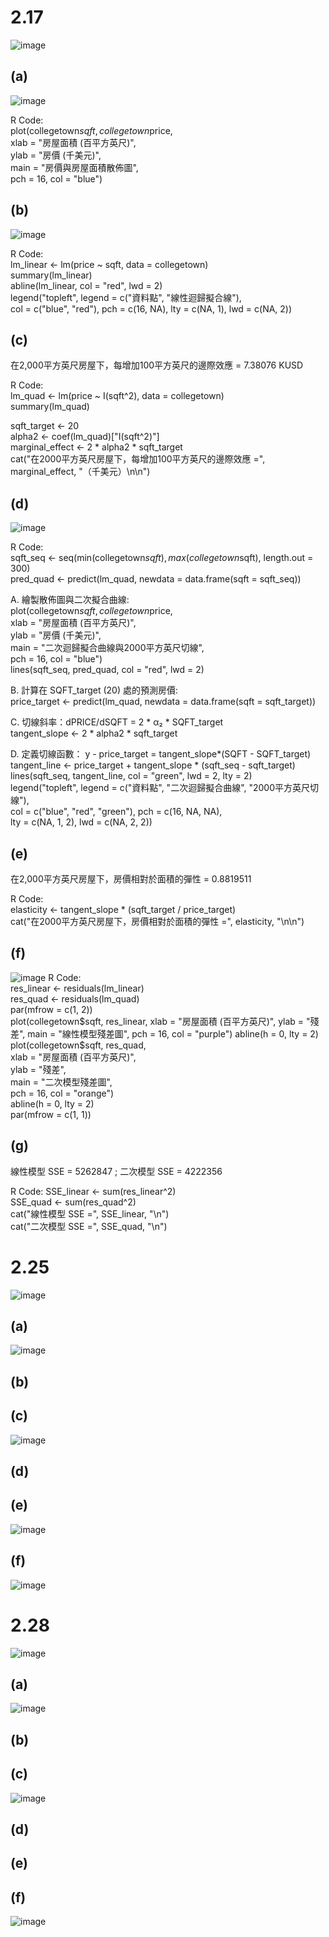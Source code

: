 # 2.17
![image](https://github.com/user-attachments/assets/7999626c-b693-46c1-b5ef-829b2736a402)
## (a)
![image](https://github.com/user-attachments/assets/4c4d50a7-ee20-4e17-b790-2ea00eff026b)

R Code:  
plot(collegetown$sqft, collegetown$price,  
     xlab = "房屋面積 (百平方英尺)",  
     ylab = "房價 (千美元)",  
     main = "房價與房屋面積散佈圖",  
     pch = 16, col = "blue")  

## (b)
![image](https://github.com/user-attachments/assets/787bfc43-db0c-4c74-b5c8-745655a535ea)

R Code:  
lm_linear <- lm(price ~ sqft, data = collegetown)  
summary(lm_linear)  
abline(lm_linear, col = "red", lwd = 2)  
legend("topleft", legend = c("資料點", "線性迴歸擬合線"),  
       col = c("blue", "red"), pch = c(16, NA), lty = c(NA, 1), lwd = c(NA, 2))  

## (c)
在2,000平方英尺房屋下，每增加100平方英尺的邊際效應 = 7.38076 KUSD  

R Code:  
lm_quad <- lm(price ~ I(sqft^2), data = collegetown)  
summary(lm_quad)  

sqft_target <- 20  
alpha2 <- coef(lm_quad)["I(sqft^2)"]  
marginal_effect <- 2 * alpha2 * sqft_target  
cat("在2000平方英尺房屋下，每增加100平方英尺的邊際效應 =",  
    marginal_effect, "（千美元）\n\n")  

## (d)
![image](https://github.com/user-attachments/assets/f51ed58f-323c-40d4-aa1d-966338d32b7a)

R Code:  
sqft_seq <- seq(min(collegetown$sqft), max(collegetown$sqft), length.out = 300)  
pred_quad <- predict(lm_quad, newdata = data.frame(sqft = sqft_seq))  

A. 繪製散佈圖與二次擬合曲線:  
plot(collegetown$sqft, collegetown$price,  
     xlab = "房屋面積 (百平方英尺)",  
     ylab = "房價 (千美元)",  
     main = "二次迴歸擬合曲線與2000平方英尺切線",  
     pch = 16, col = "blue")  
lines(sqft_seq, pred_quad, col = "red", lwd = 2)  

B. 計算在 SQFT_target (20) 處的預測房價:  
price_target <- predict(lm_quad, newdata = data.frame(sqft = sqft_target))  

C. 切線斜率：dPRICE/dSQFT = 2 * α₂ * SQFT_target  
tangent_slope <- 2 * alpha2 * sqft_target  

D. 定義切線函數： y - price_target = tangent_slope*(SQFT - SQFT_target)  
tangent_line <- price_target + tangent_slope * (sqft_seq - sqft_target)  
lines(sqft_seq, tangent_line, col = "green", lwd = 2, lty = 2)  
legend("topleft", legend = c("資料點", "二次迴歸擬合曲線", "2000平方英尺切線"),  
       col = c("blue", "red", "green"), pch = c(16, NA, NA),  
       lty = c(NA, 1, 2), lwd = c(NA, 2, 2))  
## (e)
在2,000平方英尺房屋下，房價相對於面積的彈性 = 0.8819511  

R Code:  
elasticity <- tangent_slope * (sqft_target / price_target)  
cat("在2000平方英尺房屋下，房價相對於面積的彈性 =", elasticity, "\n\n")  

## (f)
![image](https://github.com/user-attachments/assets/a98f85d0-7fa2-429c-9113-9e6aef0e41ec)
R Code:  
res_linear <- residuals(lm_linear)  
res_quad <- residuals(lm_quad)  
par(mfrow = c(1, 2))  
plot(collegetown$sqft, res_linear,  
     xlab = "房屋面積 (百平方英尺)",  
     ylab = "殘差",  
     main = "線性模型殘差圖",  
     pch = 16, col = "purple")  
abline(h = 0, lty = 2)  
plot(collegetown$sqft, res_quad,  
     xlab = "房屋面積 (百平方英尺)",  
     ylab = "殘差",  
     main = "二次模型殘差圖",  
     pch = 16, col = "orange")  
abline(h = 0, lty = 2)  
par(mfrow = c(1, 1))  

## (g)
線性模型 SSE = 5262847 ; 二次模型 SSE = 4222356

R Code: 
SSE_linear <- sum(res_linear^2)  
SSE_quad <- sum(res_quad^2)  
cat("線性模型 SSE =", SSE_linear, "\n")  
cat("二次模型 SSE =", SSE_quad, "\n")  

# 2.25
![image](https://github.com/user-attachments/assets/58c7c607-a636-4292-b076-b9d491660900)
## (a)
![image](https://github.com/user-attachments/assets/3b6fe6f8-20e7-4cf3-bb4c-cf3f289a3ff3)

## (b)

## (c)
![image](https://github.com/user-attachments/assets/76f64295-880f-4675-be02-852b851901cb)

## (d)

## (e)
![image](https://github.com/user-attachments/assets/72e1525e-cf82-4121-a312-d43fc73f5128)

## (f)
![image](https://github.com/user-attachments/assets/cf6bdc5a-1c58-4c3c-8c1e-9276f96b93a0)


# 2.28
![image](https://github.com/user-attachments/assets/365021b9-0f66-44be-85ab-6c72f599c986)
## (a)
![image](https://github.com/user-attachments/assets/24eb5bc8-1dd8-4217-99a7-f6a2334493ff)

## (b)

## (c)
![image](https://github.com/user-attachments/assets/fc59b678-a990-480f-a850-11c0e7be2516)

## (d)

## (e)

## (f)
![image](https://github.com/user-attachments/assets/122a8142-94d8-4dcc-9177-10064dff612a)

